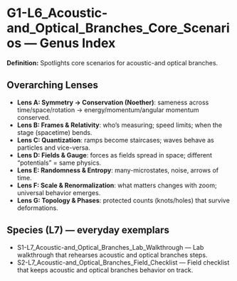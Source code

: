 # G1-L6_Acoustic-and_Optical_Branches_Core_Scenarios — Genus Index
**Definition:** Spotlights core scenarios for acoustic-and optical branches.

## Overarching Lenses

- **Lens A: Symmetry -> Conservation (Noether)**: sameness across time/space/rotation → energy/momentum/angular momentum conserved.
- **Lens B: Frames & Relativity**: who’s measuring; speed limits; when the stage (spacetime) bends.
- **Lens C: Quantization**: ramps become staircases; waves behave as particles and vice-versa.
- **Lens D: Fields & Gauge**: forces as fields spread in space; different “potentials” = same physics.
- **Lens E: Randomness & Entropy**: many-microstates, noise, arrows of time.
- **Lens F: Scale & Renormalization**: what matters changes with zoom; universal behavior emerges.
- **Lens G: Topology & Phases**: protected counts (knots/holes) that survive deformations.

## Species (L7) — everyday exemplars

- S1-L7_Acoustic-and_Optical_Branches_Lab_Walkthrough — Lab walkthrough that rehearses acoustic and optical branches steps.
- S2-L7_Acoustic-and_Optical_Branches_Field_Checklist — Field checklist that keeps acoustic and optical branches behavior on track.
